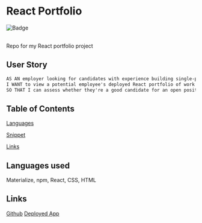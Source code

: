 # React Portfolio

![Badge](https://img.shields.io/badge/License-MIT-yellow.svg)
<br><br>


Repo for my React portfolio project

## User Story
```md
AS AN employer looking for candidates with experience building single-page applications
I WANT to view a potential employee's deployed React portfolio of work samples
SO THAT I can assess whether they're a good candidate for an open position
```

## Table of Contents

[Languages](#languages)

[Snippet](#snippet)

[Links](#links)



## Languages used
Materialize, npm, React, CSS, HTML

## Links
[Github](https://github.com/OscarP76)
[Deployed App](https://oscarp76.github.io/React-portfolio/)
